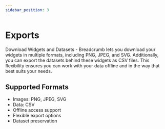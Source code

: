 ```yaml
---
sidebar_position: 3
---
```


# Exports

Download Widgets and Datasets - Breadcrumb lets you download your widgets in multiple formats, including PNG, JPEG, and SVG. Additionally, you can export the datasets behind these widgets as CSV files. This flexibility ensures you can work with your data offline and in the way that best suits your needs.

## Supported Formats

- Images: PNG, JPEG, SVG
- Data: CSV
- Offline access support
- Flexible export options
- Dataset preservation
